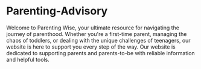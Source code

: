# Parenting-Advisory

Welcome to Parenting Wise, your ultimate resource for navigating the journey of parenthood. Whether you're a first-time parent, managing the chaos of toddlers, or dealing with the unique challenges of teenagers, our website is here to support you every step of the way. Our website is dedicated to supporting parents and parents-to-be with reliable information and helpful tools.
